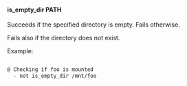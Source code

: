 #### is_empty_dir PATH

Succeeds if the specified directory is empty. Fails otherwise.

Fails also if the directory does not exist.

Example:

```bash

@ Checking if foo is mounted
  - not is_empty_dir /mnt/foo

```
